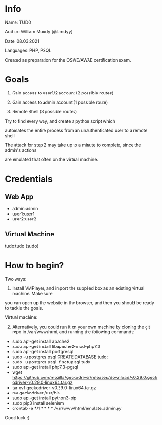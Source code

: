# Info
Name: TUDO

Author: William Moody (@bmdyy)

Date: 08.03.2021

Languages: PHP, PSQL

Created as preparation for the OSWE/AWAE certification exam.

# Goals
1. Gain access to user1/2 account (2 possible routes)

2. Gain access to admin account (1 possible route)

3. Remote Shell (3 possible routes)


Try to find every way, and create a python script which

automates the entire process from an unauthenticated user to a remote shell.


The attack for step 2 may take up to a minute to complete, since the admin's actions

are emulated that often on the virtual machine.

# Credentials
## Web App
* admin:admin
* user1:user1
* user2:user2

## Virtual Machine
tudo:tudo (sudo)

# How to begin?
Two ways:
1. Install VMPlayer, and import the supplied box as an existing virtual machine. Make sure

you can open up the website in the browser, and then you should be ready to tackle the goals.

Virtual machine: 
<google drive link>
  
2. Alternatively, you could run it on your own machine by cloning the git repo in /var/www/html,
and running the following commands:

* sudo apt-get install apache2
* sudo apt-get install libapache2-mod-php7.3
* sudo apt-get install postgresql
* sudo -u postgres psql
	  CREATE DATABASE tudo;
* sudo -u postgres psql -f setup.sql tudo
* sudo apt-get install php7.3-pgsql
* wget https://github.com/mozilla/geckodriver/releases/download/v0.29.0/geckodriver-v0.29.0-linux64.tar.gz
* tar xvf geckodriver-v0.29.0-linux64.tar.gz
* mv geckodriver /usr/bin
* sudo apt-get install python3-pip
* sudo pip3 install selenium
* crontab -e
    */1 * * * * /var/www/html/emulate_admin.py

Good luck :)
